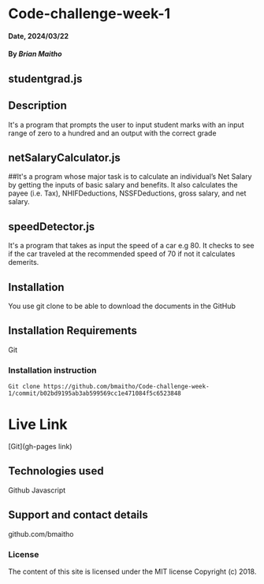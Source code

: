 # Code-challenge-week-1
#### Date, 2024/03/22

#### By *Brian Maitho*

## studentgrad.js
## Description
It's a program that prompts the user to input student marks with an input range of zero to a hundred and an output with the correct grade 

## netSalaryCalculator.js
##It's a program whose major task is to calculate an individual’s Net Salary by getting the inputs of basic salary and benefits. It also calculates the payee (i.e. Tax), NHIFDeductions, NSSFDeductions, gross salary, and net salary. 

## speedDetector.js
It's a program that takes as input the speed of a car e.g 80. It checks to see if the car traveled at the recommended speed of 70 if not it calculates demerits.
## Installation
You use git clone to be able to download the documents in the GitHub

## Installation Requirements
Git

### Installation instruction
```
Git clone https://github.com/bmaitho/Code-challenge-week-1/commit/b02bd9195ab3ab599569cc1e471084f5c6523848

```

# Live Link
[Git](gh-pages link)

## Technologies used
Github
Javascript

## Support and contact details
github.com/bmaitho

### License
The content of this site is licensed under the MIT license
Copyright (c) 2018.
